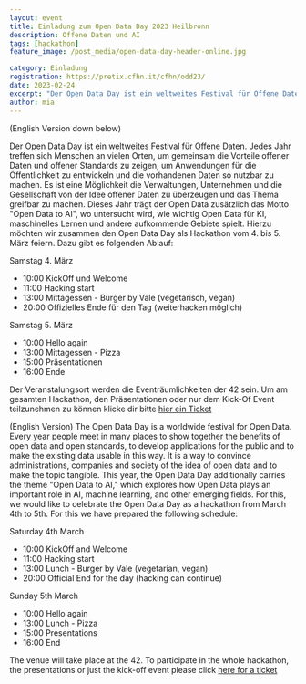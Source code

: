 ```yaml
---
layout: event
title: Einladung zum Open Data Day 2023 Heilbronn
description: Offene Daten und AI
tags: [hackathon]
feature_image: /post_media/open-data-day-header-online.jpg

category: Einladung
registration: https://pretix.cfhn.it/cfhn/odd23/
date: 2023-02-24
excerpt: "Der Open Data Day ist ein weltweites Festival für Offene Daten. Wir veranstalten vom 4. bis 5. März hierzu einen Hackathon."
author: mia
---
```

(English Version down below)

Der Open Data Day ist ein weltweites Festival für Offene Daten. Jedes Jahr treffen sich Menschen an vielen Orten, um gemeinsam die Vorteile offener Daten und offener Standards zu zeigen, um Anwendungen für die Öffentlichkeit zu entwickeln und die vorhandenen Daten so nutzbar zu machen. Es ist eine Möglichkeit die Verwaltungen, Unternehmen und die Gesellschaft von der Idee offener Daten zu überzeugen und das Thema greifbar zu machen. Dieses Jahr trägt der Open Data zusätzlich das Motto "Open Data to AI", wo untersucht wird, wie wichtig Open Data für KI, maschinelles Lernen und andere aufkommende Gebiete spielt.
Hierzu möchten wir zusammen den Open Data Day als Hackathon vom 4. bis 5. März feiern. Dazu gibt es folgenden Ablauf:

Samstag 4. März
- 10:00 KickOff und Welcome
- 11:00 Hacking start
- 13:00 Mittagessen - Burger by Vale (vegetarisch, vegan)
- 20:00 Offizielles Ende für den Tag (weiterhacken möglich)

Samstag 5. März 			
- 10:00 Hello again
- 13:00 Mittagessen - Pizza
- 15:00 Präsentationen
- 16:00 Ende

Der Veranstalungsort werden die Eventräumlichkeiten der 42 sein. Um am gesamten Hackathon, den Präsentationen oder nur dem Kick-Of Event teilzunehmen zu können klicke dir bitte [hier ein Ticket](https://pretix.cfhn.it/cfhn/odd23/)

(English Version)
The Open Data Day is a worldwide festival for Open Data. Every year people meet in many places to show together the benefits of open data and open standards, to develop applications for the public and to make the existing data usable in this way. It is a way to convince administrations, companies and society of the idea of open data and to make the topic tangible. This year, the Open Data Day additionally carries the theme "Open Data to AI," which explores how Open Data plays an important role in AI, machine learning, and other emerging fields.
For this, we would like to celebrate the Open Data Day as a hackathon from March 4th to 5th. For this we have prepared the following schedule:

Saturday 4th March
- 10:00 KickOff and Welcome
- 11:00 Hacking start
- 13:00 Lunch - Burger by Vale (vegetarian, vegan)
- 20:00 Official End for the day (hacking can continue)

Sunday 5th March
- 10:00 Hello again
- 13:00 Lunch - Pizza
- 15:00 Presentations
- 16:00 End

The venue will take place at the 42. To participate in the whole hackathon, the presentations or just the kick-off event please click [here for a ticket](https://pretix.cfhn.it/cfhn/odd23/)
